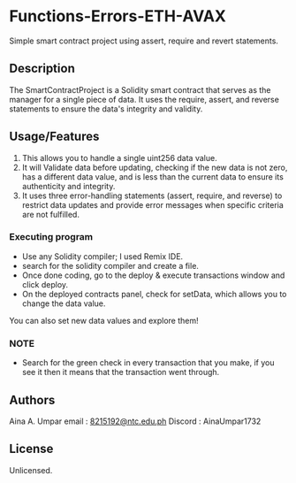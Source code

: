 # Functions-Errors-ETH-AVAX

Simple smart contract project using assert, require and revert statements.

## Description

The SmartContractProject is a Solidity smart contract that serves as the manager for a single piece of data. It uses the require, assert, and reverse statements to ensure the data's integrity and validity.

## Usage/Features

1. This allows you to handle a single uint256 data value.
2. It will Validate data before updating, checking if the new data is not zero, has a different data value, and is less than the current data to ensure its authenticity and integrity.
3. It uses three error-handling statements (assert, require, and reverse) to restrict data updates and provide error messages when specific criteria are not fulfilled.

### Executing program

* Use any Solidity compiler; I used Remix IDE.
* search for the solidity compiler and create a file.
* Once done coding, go to the deploy & execute transactions window and click deploy.
* On the deployed contracts panel, check for setData, which allows you to change the data value.

You can also set new data values and explore them!

### NOTE

* Search for the green check in every transaction that you make, if you see it then it means that the transaction went through.

## Authors

Aina A. Umpar
email : 8215192@ntc.edu.ph
Discord : AinaUmpar1732


## License

Unlicensed.
